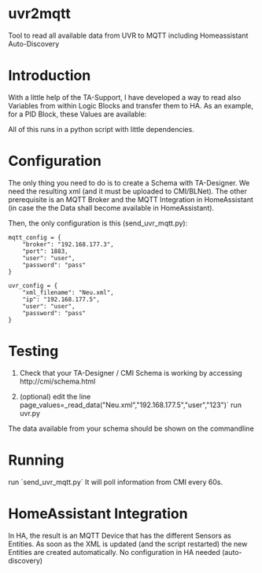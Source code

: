 # uvr2mqtt
Tool to read all available data from UVR to MQTT including Homeassistant Auto-Discovery 

# Introduction
With a little help of the TA-Support, I have developed a way to read also Variables from within Logic Blocks and transfer them to HA.
As an example, for a PID Block, these Values are available:

All of this runs in a python script with little dependencies.

# Configuration
The only thing you need to do is to create a Schema with TA-Designer. We need the resulting xml (and it must be uploaded to CMI/BLNet).
The other prerequisite is an MQTT Broker and the MQTT Integration in HomeAssistant (in case the the Data shall become available in HomeAssistant).

Then, the only configuration is this (send_uvr_mqtt.py):
```
mqtt_config = {
    "broker": "192.168.177.3",
    "port": 1883,
    "user": "user",
    "password": "pass" 
}

uvr_config = {
    "xml_filename": "Neu.xml",
    "ip": "192.168.177.5",
    "user": "user", 
    "password": "pass"  
}
```

# Testing
1) Check that your TA-Designer / CMI Schema is working by accessing
http://cmi/schema.html

2) (optional)
edit the line page_values=_read_data("Neu.xml","192.168.177.5","user","123")` 
run uvr.py

The data available from your schema should be shown on the commandline

# Running
run ´send_uvr_mqtt.py´ 
It will poll information from CMI every 60s.

# HomeAssistant Integration
In HA, the result is an MQTT Device that has the different Sensors as Entities. As soon as the XML is updated (and the script restarted) the new Entities are created automatically. No configuration in HA needed (auto-discovery)

